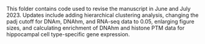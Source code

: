This folder contains code used to revise the manuscript in June and July 2023. Updates include adding hierarchical clustering analysis, changing the padj cutoff for DNAm, DNAhm, and RNA-seq data to 0.05, enlarging figure sizes, and calculating enrichment of DNAhm and histone PTM data for hippocampal cell type-specific gene expression.
